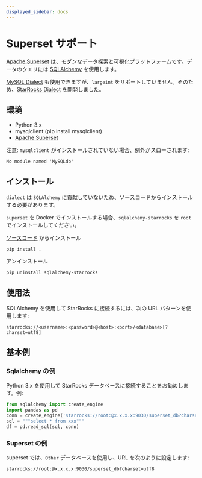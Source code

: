 ```yaml
---
displayed_sidebar: docs
---
```


# Superset サポート

[Apache Superset](https://superset.apache.org) は、モダンなデータ探索と可視化プラットフォームです。データのクエリには [SQLAlchemy](https://github.com/StarRocks/starrocks/tree/main/contrib/starrocks-python-client/starrocks) を使用します。

[MySQL Dialect](https://superset.apache.org/docs/databases/mysql) も使用できますが、`largeint` をサポートしていません。そのため、[StarRocks Dialect](https://github.com/StarRocks/starrocks/tree/main/contrib/starrocks-python-client/starrocks/) を開発しました。

## 環境

- Python 3.x
- mysqlclient (pip install mysqlclient)
- [Apache Superset](https://superset.apache.org)

注意: `mysqlclient` がインストールされていない場合、例外がスローされます:

```plain text
No module named 'MySQLdb'
```

## インストール

`dialect` は `SQLAlchemy` に貢献していないため、ソースコードからインストールする必要があります。

`superset` を Docker でインストールする場合、`sqlalchemy-starrocks` を `root` でインストールしてください。

[ソースコード](https://github.com/StarRocks/starrocks/tree/main/contrib/starrocks-python-client/starrocks) からインストール

```shell
pip install .
```

アンインストール

```shell
pip uninstall sqlalchemy-starrocks
```

## 使用法

SQLAlchemy を使用して StarRocks に接続するには、次の URL パターンを使用します:

```shell
starrocks://<username>:<password>@<host>:<port>/<database>[?charset=utf8]
```

## 基本例

### Sqlalchemy の例

Python 3.x を使用して StarRocks データベースに接続することをお勧めします。例:

```python
from sqlalchemy import create_engine
import pandas as pd
conn = create_engine('starrocks://root:@x.x.x.x:9030/superset_db?charset=utf8')
sql = """select * from xxx"""
df = pd.read_sql(sql, conn)
```

### Superset の例

superset では、`Other` データベースを使用し、URL を次のように設定します:

```shell
starrocks://root:@x.x.x.x:9030/superset_db?charset=utf8
```
